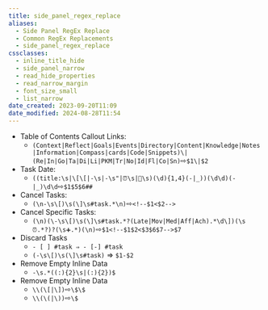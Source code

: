 ```yaml
---
title: side_panel_regex_replace
aliases:
  - Side Panel RegEx Replace
  - Common RegEx Replacements
  - side_panel_regex_replace
cssclasses:
  - inline_title_hide
  - side_panel_narrow
  - read_hide_properties
  - read_narrow_margin
  - font_size_small
  - list_narrow
date_created: 2023-09-20T11:09
date_modified: 2024-08-28T11:54
---
```

- Table of Contents Callout Links:
	- `(Context|Reflect|Goals|Events|Directory|Content|Knowledge|Notes|Information|Compass|cards|Code|Snippets)\|(Re|In|Go|Ta|Di|Li|PKM|Tr|No|Id|Fl|Co|Sn)`⇨`$1\|$2`
- Task Date:
	- `((title:\s|\[\[|-\s|-\s"|⏰\s|📅\s)(\d){1,4}(-|_))(\d\d)(-|_)\d\d`⇨`$1$5$6##`
- Cancel Tasks:
	- `(\n-\s\[)\s(\]\s#task.*\n)`⇨`<!--$1<$2-->`
- Cancel Specific Tasks:
	- `(\n)(\-\s\[)\s(\]\s#task.*?(Late|Mov|Med|Aff|Ach).*\d\])(\s⏰.*?)?(\s➕.*)(\n)`⇨`$1<!--$1$2<$3$6$7-->$7`
- Discard Tasks  
	- `- [ ] #task ⇒ - [-] #task`  
	- `(-\s\[)\s(\]\s#task)` ⇒ `$1-$2`
- Remove Empty Inline Data
	- `-\s.*((:){2}\s|(:){2})$`
- Remove Empty Inline Data
	- `\\(\[|\])`⇨`\$\$`
	- `\\(\(|\))`⇨`\$`
